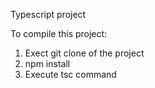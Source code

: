 Typescript project

To compile this project:
1. Exect git clone of the project
2. npm install
3. Execute tsc command